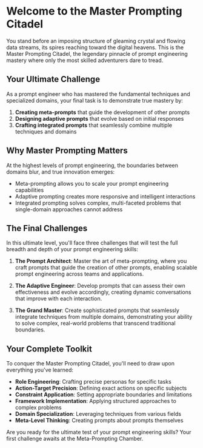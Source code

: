 # Welcome to the Master Prompting Citadel

You stand before an imposing structure of gleaming crystal and flowing data streams, its spires reaching toward the digital heavens. This is the Master Prompting Citadel, the legendary pinnacle of prompt engineering mastery where only the most skilled adventurers dare to tread.

## Your Ultimate Challenge

As a prompt engineer who has mastered the fundamental techniques and specialized domains, your final task is to demonstrate true mastery by:

1. **Creating meta-prompts** that guide the development of other prompts
2. **Designing adaptive prompts** that evolve based on initial responses
3. **Crafting integrated prompts** that seamlessly combine multiple techniques and domains

## Why Master Prompting Matters

At the highest levels of prompt engineering, the boundaries between domains blur, and true innovation emerges:

- Meta-prompting allows you to scale your prompt engineering capabilities
- Adaptive prompting creates more responsive and intelligent interactions
- Integrated prompting solves complex, multi-faceted problems that single-domain approaches cannot address

## The Final Challenges

In this ultimate level, you'll face three challenges that will test the full breadth and depth of your prompt engineering skills:

1. **The Prompt Architect**: Master the art of meta-prompting, where you craft prompts that guide the creation of other prompts, enabling scalable prompt engineering across teams and applications.

2. **The Adaptive Engineer**: Develop prompts that can assess their own effectiveness and evolve accordingly, creating dynamic conversations that improve with each interaction.

3. **The Grand Master**: Create sophisticated prompts that seamlessly integrate techniques from multiple domains, demonstrating your ability to solve complex, real-world problems that transcend traditional boundaries.

## Your Complete Toolkit

To conquer the Master Prompting Citadel, you'll need to draw upon everything you've learned:

- **Role Engineering**: Crafting precise personas for specific tasks
- **Action-Target Precision**: Defining exact actions on specific subjects
- **Constraint Application**: Setting appropriate boundaries and limitations
- **Framework Implementation**: Applying structured approaches to complex problems
- **Domain Specialization**: Leveraging techniques from various fields
- **Meta-Level Thinking**: Creating prompts about prompts themselves

Are you ready for the ultimate test of your prompt engineering skills? Your first challenge awaits at the Meta-Prompting Chamber.
